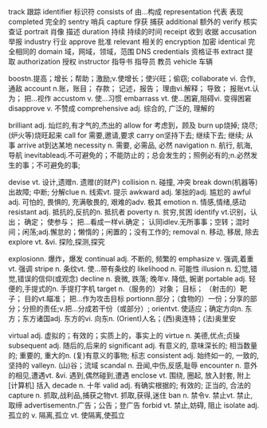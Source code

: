 track 跟踪
identifier 标识符
consists of 由...构成
representation 代表 表现
completed 完全的
sentry 哨兵
capture 俘获 捕获
additional 额外的
verify 核实 查证
portrait 肖像 描述
duration 持续 持续的时间
receipt 收到 收据
accusation 举报
industry 行业
approve 批准
relevant 相关的
encryption 加密
identical 完全相同的
domain 域，网域，领域，范围  DNS
credentials 资格证书
extract 提取
authorization 授权
instructor 指导书 指导员 教员
vehicle 车辆











boostn.提高；增长；帮助；激励;v.使增长；使兴旺；偷窃;
collaborate vi. 合作,通敌
account n.账，账目； 存款； 记述，报告； 理由vi.解释； 导致； 报账vt.认为； 把…视作
accustom v. 使...习惯
embarrass vt. 使...困窘,阻碍vi. 变得困窘
disapprove v. 不赞成
comprehensive adj. 综合的, 广泛的, 理解的

brilliant adj. 灿烂的,有才气的,杰出的
allow for 考虑到，顾及
burn up烧掉; 烧尽; (炉火等)烧旺起来
call for 需要,邀请,要求
carry on坚持下去; 继续下去; 继续; 从事
arrive at到达某地
necessity n. 需要, 必需品, 必然
navigation n. 航行, 航海, 导航
inevitableadj.不可避免的；不能防止的；总会发生的；照例必有的;n.必然发生的事；不可避免的事;

devise vt. 设计,遗赠n. 遗赠(的财产)
collision n. 碰撞, 冲突
break down(机器等)出故障; 中断; 分解clue n. 线索vt. 提示
awkward adj. 笨拙的adj. 尴尬的
awful adj. 可怕的, 畏惧的, 充满敬畏的, 艰难的adv. 极其
emotion n. 情感,情绪,感动
resistant adj. 抵抗的,反抗的n. 抵抗者
poverty n. 贫穷,贫困
identify vt.识别，认出； 确定； 使参与； 把…看成一样vi.确定； 认同idlev.无所事事；空转；混时间；闲荡;adj.懈怠的；懒惰的；闲置的；没有工作的;
removal n. 移动, 移居, 除去
explore vt. &vi. 探险,探测,探究

explosionn. 爆炸，爆发
continual adj. 不断的, 频繁的
emphasize v. 强调,着重vt. 强调
stripe n. 条纹vt. 使...带有条纹的
likelihood n. 可能性
illusion n. 幻觉,错觉,错误的信仰(或观念)
decline n. 衰微, 跌落; 晚年v. 降低, 婉谢
portable adj. 轻便的,手提式的n. 手提打字机
target n.（服务的）对象； 目标； （射击的）靶子； 目的vt.瞄准； 把…作为攻击目标
portionn.部分；（食物的）一份；分享的部分；分担的责任;v.把…分成若干份（或部分）;
orientvt. 使适应；确定方向n. 东方；东方诸国adj. 东方的vi. 向东n. (Orient)人名；(西)奥连特；(法)奥里安

virtual adj. 虚拟的；有效的；实质上的，事实上的
virtue n. 美德,优点;贞操
subsequent adj. 随后的,后来的
significant adj. 有意义的, 意味深长的; 相当数量的; 重要的, 重大的n. (复)有意义的事物; 标志
consistent adj. 始终如一的, 一致的, 坚持的
valleyn. (山)谷；流域
scandal n. 丑闻,中伤,反感,耻辱
encounter n. 意外的相见,遭遇vt. &vi. 遇到,偶然碰到,遭遇
enclose vt. 围绕, 圈起, 放入封套, 附上[计算机] 括入
decade n. 十年
valid adj. 有确实根据的; 有效的; 正当的, 合法的
capture n. 抓取,战利品,捕获之物vt. 抓取,获得,迷住
ban n. 禁令v. 禁止vt. 禁止,取缔
advertisementn.广告；公告；登广告
forbid vt. 禁止,妨碍, 阻止
isolate adj. 孤立的 v. 隔离,孤立 vt. 使隔离,使孤立